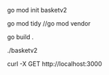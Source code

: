 go mod init basketv2

go mod tidy
//go mod vendor

go build .

./basketv2

curl -X GET http://localhost:3000
